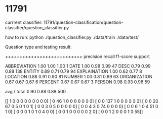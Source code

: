 # 11791

currrent classifier:
11791/question-classification/question-classifier/question_classifier.py

how to run:
python ./question_classifier.py  ./data/train ./data/test/


Question type and testing result:

+++++++++++++++++++++++++++
              precision    recall  f1-score   support

ABBREVIATION       1.00      1.00      1.00         1
        DATE       1.00      0.98      0.99        47
        DESC       0.79      0.99      0.88       138
      ENTITY       0.89      0.71      0.79        94
EXPLAINATION       1.00      0.62      0.77         8
    LOCATION       0.88      0.91      0.90        81
      NUMBER       1.00      0.81      0.89        63
ORGANIZATION       0.67      0.67      0.67         6
     PERCENT       0.67      0.67      0.67         3
      PERSON       0.98      0.93      0.96        59

 avg / total       0.90      0.88      0.88       500

[[  1   0   0   0   0   0   0   0   0   0]
 [  0  46   1   0   0   0   0   0   0   0]
 [  0   0 137   1   0   0   0   0   0   0]
 [  0   0  20  67   0   5   0   1   0   1]
 [  0   0   3   0   5   0   0   0   0   0]
 [  0   0   4   3   0  74   0   0   0   0]
 [  0   0   6   1   0   4  51   0   1   0]
 [  0   0   0   1   0   1   0   4   0   0]
 [  0   0   1   0   0   0   0   0   2   0]
 [  0   0   1   2   0   0   0   1   0  55]]
